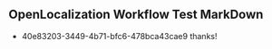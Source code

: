 ## OpenLocalization Workflow Test MarkDown
* 40e83203-3449-4b71-bfc6-478bca43cae9 thanks!

<!--HONumber=Feb17_HO2-->


